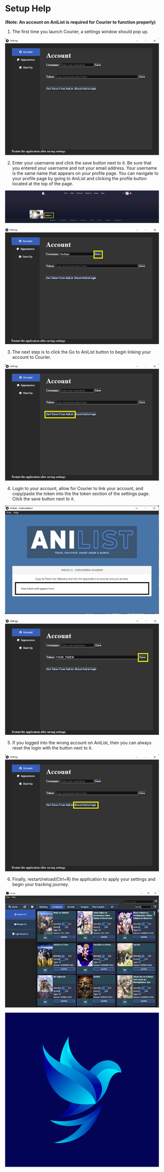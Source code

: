 # Setup Help
**(Note: An account on AniList is required for Courier to function properly)**


1) The first time you launch Courier, a settings window should pop up. 
<p align="center">
  <img src="https://github.com/ReStartQ/Courier/blob/main/Preview/SettingsPreview.png" />
</p>


2) Enter your username and click the save button next to it. Be sure that you entered your username and not your email address. Your username is the same name that appears on your profile page. You can navigate to your profile page by going to AniList and clicking the profile button located at the top of the page. 


<p align="center">
  <img src="https://github.com/ReStartQ/Courier/blob/main/Preview/ProfilePreview.png" />
</p>

<p align="center">
  <img src="https://github.com/ReStartQ/Courier/blob/main/Preview/SettingsUsernameSave.png" />
</p>

3) The next step is to click the Go to AniList button to begin linking your account to Courier. 
<p align="center">
  <img src="https://github.com/ReStartQ/Courier/blob/main/Preview/SettingsTokenLink.png" />
</p>

4) Login to your account, allow for Courier to link your account, and copy/paste the token into the the token section of the settings page. Click the save button next to it.
<p align="center">
  <img src="https://github.com/ReStartQ/Courier/blob/main/Preview/Authentication.png" />
</p>
<p align="center">
  <img src="https://github.com/ReStartQ/Courier/blob/main/Preview/TokenSave.png" />
</p>

5) If you logged into the wrong account on AniList, then you can always reset the login with the button next to it.

<p align="center">
  <img src="https://github.com/ReStartQ/Courier/blob/main/Preview/ResetLogin.png" />
</p>

6) Finally, restart/reload(Ctrl+R) the application to apply your settings and begin your tracking journey.

![main window](https://github.com/ReStartQ/Courier/blob/main/Preview/MainWindowPreview.png)

![icon](https://github.com/ReStartQ/Courier/blob/main/icons/Courier%20App%20Icon%201-01.png)
